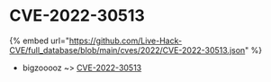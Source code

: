 # CVE-2022-30513
{% embed url="https://github.com/Live-Hack-CVE/full_database/blob/main/cves/2022/CVE-2022-30513.json" %}

* bigzooooz ~> [CVE-2022-30513](https://www.alice-snow.ru/2022/database/cve-2022-30513/cve-2022-30513-bigzooooz)